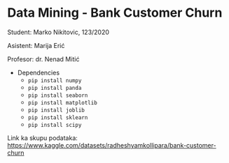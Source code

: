 # Data Mining - Bank Customer Churn

Student: Marko Nikitovic, 123/2020

Asistent: Marija Erić

Profesor: dr. Nenad Mitić

- Dependencies
    - `pip install numpy `
    - `pip install panda`
    - `pip install seaborn`
    - `pip install matplotlib`
    - `pip install joblib`
    - `pip install sklearn`
    - `pip install scipy`

Link ka skupu podataka: https://www.kaggle.com/datasets/radheshyamkollipara/bank-customer-churn
